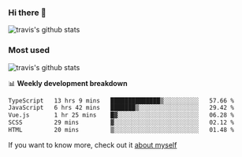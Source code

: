 ### Hi there 👋

<!--
**HondryTravis/HondryTravis** is a ✨ _special_ ✨ repository because its `README.md` (this file) appears on your GitHub profile.

Here are some ideas to get you started:

- 🔭 I’m currently working on ...
- 🌱 I’m currently learning ...
- 👯 I’m looking to collaborate on ...
- 🤔 I’m looking for help with ...
- 💬 Ask me about ...
- 📫 How to reach me: ...
- 😄 Pronouns: ...
- ⚡ Fun fact: ...
-->

![travis's github stats](https://github-readme-stats.vercel.app/api?username=HondryTravis&hide=stars)
### Most used
![travis's github stats](https://github-readme-stats.anuraghazra1.vercel.app/api/top-langs/?username=HondryTravis&layout=compact&hide_title=true)

📊 **Weekly development breakdown**

<!--START_SECTION:waka-->

```txt
TypeScript   13 hrs 9 mins   ██████████████▒░░░░░░░░░░   57.66 %
JavaScript   6 hrs 42 mins   ███████▒░░░░░░░░░░░░░░░░░   29.42 %
Vue.js       1 hr 25 mins    █▓░░░░░░░░░░░░░░░░░░░░░░░   06.28 %
SCSS         29 mins         ▓░░░░░░░░░░░░░░░░░░░░░░░░   02.12 %
HTML         20 mins         ▒░░░░░░░░░░░░░░░░░░░░░░░░   01.48 %
```

<!--END_SECTION:waka-->

If you want to know more, check out it [about myself](https://hondrytravis.github.io/)
